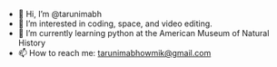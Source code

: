 - 👋 Hi, I’m @tarunimabh
- 👀 I’m interested in coding, space, and video editing.
- 🌱 I’m currently learning python at the American Museum of Natural History
- 📫 How to reach me: tarunimabhowmik@gmail.com

<!---
tarunimabh/tarunimabh is a ✨ special ✨ repository because its `README.md` (this file) appears on your GitHub profile.
You can click the Preview link to take a look at your changes.
--->
